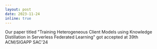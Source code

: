 ```yaml
---
layout: post
date: 2023-11-24
inline: true
---
```

Our paper titled "Training Heterogeneous Client Models using Knowledge Distillation in Serverless Federated Learning" got accepted at 39th ACM/SIGAPP SAC'24

